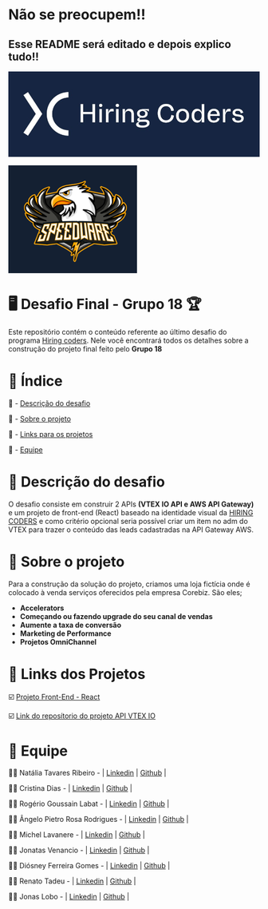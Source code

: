 # Não se preocupem!! 

## Esse README será editado e depois explico tudo!!

![logo-hiring-coders](https://github.com/diosneygomes/desafio-final-gama-academy-vtex/blob/main/logo-hiring-coders.png)

![logo-hiring-coders](https://github.com/devlobao84/front-speedeware05/blob/main/SPEED.png)




# :desktop_computer: Desafio Final - Grupo 18 :trophy:

Este repositório contém o conteúdo referente ao último desafio do programa <a href="https://www.hiringcoders.com.br/">Hiring coders</a>.
Nele você encontrará todos os detalhes sobre a construção do projeto final feito pelo **Grupo 18**

# :notebook: Índice

<a name="ancora"></a>
:pushpin: - [Descrição do desafio](#ancora1)

:pushpin: - [Sobre o projeto](#ancora2)

:pushpin: - [Links para os projetos](#ancora3)

:pushpin: - [Equipe](#ancora4)

<a id="ancora1"></a>
# :open_book: Descrição do desafio

O desafio consiste em construir 2 APIs **(VTEX IO API e AWS API Gateway)** e um projeto de front-end (React) baseado na identidade visual da <a href="https://www.hiringcoders.com.br/">HIRING CODERS</a> e como critério opcional seria possível criar um item no adm do VTEX para trazer o conteúdo das leads cadastradas na API Gateway AWS.

<a id="ancora2"></a>
# :open_book: Sobre o projeto

Para a construção da solução do projeto, criamos uma loja fictícia onde é colocado à venda serviços oferecidos pela empresa Corebiz. São eles;

* **Accelerators**
* **Começando ou fazendo upgrade do seu canal de vendas**
* **Aumente a taxa de conversão**
* **Marketing de Performance**
* **Projetos OmniChannel**


<a id="ancora3"></a>
# :link: Links dos Projetos

:ballot_box_with_check: <a href="https://github.com/devlobao84/oficial-desafio-corebiz.git">Projeto Front-End - React</a>

:ballot_box_with_check: <a href="https://github.com/diosneygomes/desafio-final-api-vtex">Link do reposítorio do projeto API VTEX IO</a>


<a id="ancora4"></a>
# :1st_place_medal: Equipe

:pouting_woman: Natália Tavares Ribeiro - | <a href="https://www.linkedin.com/in/natalia-tavares-">Linkedin</a> | <a href ="https://github.com/natalia-tavares">Github</a> |

:pouting_woman: Cristina Dias - | <a href="https://www.linkedin.com/in/cristina-d">Linkedin</a> | <a href ="https://github.com/crisgit">Github</a> |

:pouting_man: Rogério Goussain Labat - | <a href="https://www.linkedin.com/in/rogerio-goussain-labat-1405207/">Linkedin</a> | <a href ="https://github.com/rogeriolabat">Github</a> |

:pouting_man: Ângelo Pietro Rosa Rodrigues - | <a href="https://www.linkedin.com/in/angelopietro/">Linkedin</a> | <a href ="https://github.com/angelopietro">Github</a> |

:pouting_man: Michel Lavanere - | <a href="https://www.linkedin.com/in/michel-sampaio/">Linkedin</a> | <a href ="https://github.com/Lavanere">Github</a> |

:pouting_man: Jonatas Venancio - | <a href="https://www.linkedin.com/in/jonatas-venancio-dev/">Linkedin</a> | <a href ="https://github.com/jovenan">Github</a> |

:pouting_man: Diósney Ferreira Gomes - | <a href="https://www.linkedin.com/in/diosneygomes">Linkedin</a> | <a href ="https://github.com/diosneygomes">Github</a> |

:pouting_man: Renato Tadeu - | <a href="https://www.linkedin.com/in/renato-tadeu-a7b935213/">Linkedin</a> | <a href ="https://github.com/rtof83">Github</a> |

:pouting_man: Jonas Lobo - | <a href="https://www.linkedin.com/in/jonaslobo/">Linkedin</a> | <a href ="https://github.com/devlobao84">Github</a> |


